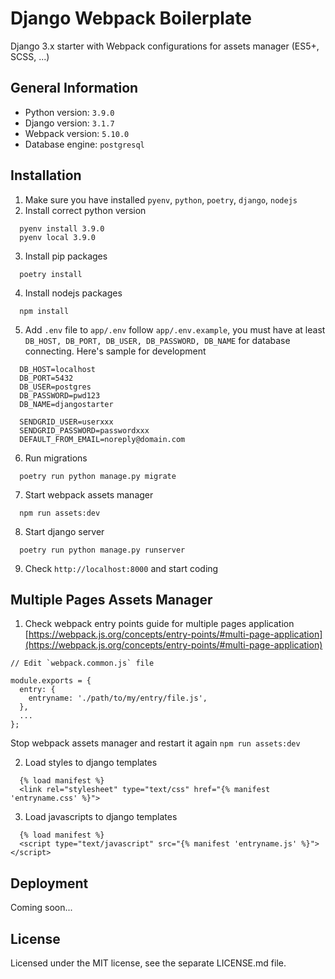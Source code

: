 # Django Webpack Boilerplate

Django 3.x starter with Webpack configurations for assets manager (ES5+, SCSS, ...)

## General Information

- Python version: `3.9.0`
- Django version: `3.1.7`
- Webpack version: `5.10.0`
- Database engine: `postgresql`

## Installation

1. Make sure you have installed `pyenv`, `python`, `poetry`, `django`, `nodejs`
2. Install correct python version
```
  pyenv install 3.9.0
  pyenv local 3.9.0
```
3. Install pip packages
```
  poetry install
```
4. Install nodejs packages
```
  npm install
```
5. Add `.env` file to `app/.env` follow `app/.env.example`, you must have at least `DB_HOST, DB_PORT, DB_USER, DB_PASSWORD, DB_NAME` for database connecting. Here's sample for development
```
  DB_HOST=localhost
  DB_PORT=5432
  DB_USER=postgres
  DB_PASSWORD=pwd123
  DB_NAME=djangostarter

  SENDGRID_USER=userxxx
  SENDGRID_PASSWORD=passwordxxx
  DEFAULT_FROM_EMAIL=noreply@domain.com
```
6. Run migrations
```
  poetry run python manage.py migrate
```
7. Start webpack assets manager
```
  npm run assets:dev
```
8. Start django server
```
  poetry run python manage.py runserver
```
9. Check `http://localhost:8000` and start coding

## Multiple Pages Assets Manager

1. Check webpack entry points guide for multiple pages application [https://webpack.js.org/concepts/entry-points/#multi-page-application](https://webpack.js.org/concepts/entry-points/#multi-page-application)

```
// Edit `webpack.common.js` file

module.exports = {
  entry: {
    entryname: './path/to/my/entry/file.js',
  },
  ...
};
```

Stop webpack assets manager and restart it again `npm run assets:dev`

2. Load styles to django templates

```
  {% load manifest %}
  <link rel="stylesheet" type="text/css" href="{% manifest 'entryname.css' %}">
```

3. Load javascripts to django templates

```
  {% load manifest %}
  <script type="text/javascript" src="{% manifest 'entryname.js' %}"></script>
```

## Deployment

Coming soon...

## License

Licensed under the MIT license, see the separate LICENSE.md file.
